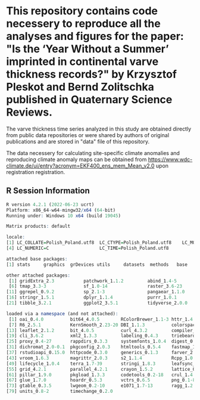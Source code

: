 # This repository contains code necessery to reproduce all the analyses and figures for the paper: "Is the ‘Year Without a Summer’ imprinted in continental varve thickness records?" by Krzysztof Pleskot and Bernd Zolitschka published in Quaternary Science Reviews. 

The varve thickness time series analyzed in this study are obtained directly from public data repositories or were shared by authors of original publications and are stored in "data" file of this repository.

The data necessery for calculating site-specific climate anomalies and reproducing climate anomaly maps can be obtained from https://www.wdc-climate.de/ui/entry?acronym=EKF400_ens_mem_Mean_v2.0 upon registration registration.


## R Session Information

```r
R version 4.2.1 (2022-06-23 ucrt)
Platform: x86_64-w64-mingw32/x64 (64-bit)
Running under: Windows 10 x64 (build 19045)

Matrix products: default

locale:
[1] LC_COLLATE=Polish_Poland.utf8  LC_CTYPE=Polish_Poland.utf8    LC_MONETARY=Polish_Poland.utf8
[4] LC_NUMERIC=C                   LC_TIME=Polish_Poland.utf8    

attached base packages:
[1] stats     graphics  grDevices utils     datasets  methods   base     

other attached packages:
 [1] gridExtra_2.3           patchwork_1.1.2         abind_1.4-5             rnaturalearthdata_1.0.0 rnaturalearth_1.0.1    
 [6] tmap_3.3-3              sf_1.0-14               raster_3.6-23           ncdf4_1.21              maps_3.4.2             
[11] ggrepel_0.9.2           sp_2.1-3                pangaear_1.1.0          lubridate_1.9.2         forcats_1.0.0          
[16] stringr_1.5.1           dplyr_1.1.4             purrr_1.0.1             readr_2.1.4             tidyr_1.3.1            
[21] tibble_3.2.1            ggplot2_3.5.1           tidyverse_2.0.0        

loaded via a namespace (and not attached):
 [1] oai_0.4.0          bit64_4.0.5        RColorBrewer_1.1-3 httr_1.4.7         tools_4.2.1        utf8_1.2.4        
 [7] R6_2.5.1           KernSmooth_2.23-20 DBI_1.1.3          colorspace_2.1-0   withr_3.0.0        tidyselect_1.2.1  
[13] leaflet_2.1.2      bit_4.0.5          curl_4.3.2         compiler_4.2.1     textshaping_0.3.6  leafem_0.2.0      
[19] cli_3.6.2          xml2_1.3.3         labeling_0.4.3     triebeard_0.4.1    scales_1.3.0       classInt_0.4-9    
[25] proxy_0.4-27       rappdirs_0.3.3     systemfonts_1.0.4  digest_0.6.31      svglite_2.1.1      base64enc_0.1-3   
[31] dichromat_2.0-0.1  pkgconfig_2.0.3    htmltools_0.5.4    fastmap_1.1.0      htmlwidgets_1.6.2  rlang_1.1.3       
[37] rstudioapi_0.15.0  httpcode_0.3.0     generics_0.1.3     farver_2.1.1       jsonlite_1.8.7     crosstalk_1.2.0   
[43] vroom_1.6.3        magrittr_2.0.3     s2_1.1.4           Rcpp_1.0.11        munsell_0.5.1      fansi_1.0.6       
[49] lifecycle_1.0.4    terra_1.7-39       stringi_1.8.3      leafsync_0.1.0     tmaptools_3.1-1    plyr_1.8.8        
[55] grid_4.2.1         parallel_4.2.1     crayon_1.5.2       lattice_0.20-45    stars_0.6-0        hms_1.1.3         
[61] pillar_1.9.0       pkgload_1.3.3      codetools_0.2-18   crul_1.4.0         wk_0.7.3           XML_3.99-0.13     
[67] glue_1.7.0         hoardr_0.5.3       vctrs_0.6.5        png_0.1-8          tzdb_0.4.0         urltools_1.7.3    
[73] gtable_0.3.5       lwgeom_0.2-10      e1071_1.7-13       ragg_1.2.5         class_7.3-20       viridisLite_0.4.2 
[79] units_0.8-2        timechange_0.2.0  
